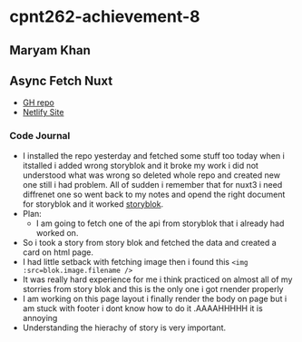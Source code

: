 # cpnt262-achievement-8

## Maryam Khan

## Async Fetch Nuxt

- [GH repo](https://github.com/maryambkhan/cpnt262-achievement-8)
- [Netlify Site]()

### Code Journal

- I installed the repo yesterday and fetched some stuff too today when i 
  itstalled i added wrong storyblok and it broke my work i did not understood 
  what was wrong so deleted whole repo and created new one still i had problem.
  All of sudden i remember that for nuxt3 i need diffrenet one
  so went back to my notes and opend the right document for storyblok and it worked
  [storyblok](https://www.storyblok.com/mp/storyblok-meets-vue3-nuxt3).
- Plan:
  - I am going  to fetch one of the api from storyblok that i already had worked on.
- So i took a story from story blok and fetched the data and created a card on html page.
- I had little setback with fetching image then i found this  `<img :src=blok.image.filename />`
- It was really hard experience for me i  think practiced on almost all of my storries from 
 story blok and this is the only one i got rnender properly 
- I am working on this page layout i finally render the body on page but i am stuck with 
  footer i dont know how to do it .AAAAHHHHH it is annoying
- Understanding the hierachy of story is very important.


